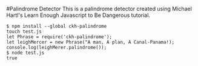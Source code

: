 #Palindrome Detector
This is a palindrome detector created using Michael Hartl's Learn Enough Javascript to Be Dangerous tutorial.

```
$ npm install --global ckh-palindrome
touch test.js
let Phrase = require('ckh-palindrome');
let leighMercer = new Phrase("A man, A plan, A Canal-Panama!);
console.log(leighMerer.palindrome());
$ node test.js
true